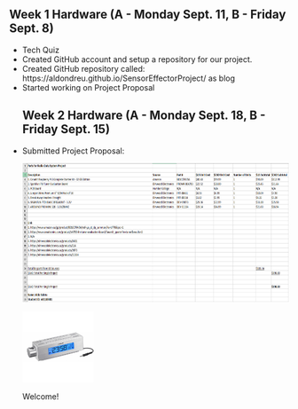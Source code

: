 <html>
  <head>
        <h2>Week 1 Hardware (A - Monday Sept. 11, B - Friday Sept. 8)</h2>
  </head>
  <body>
<ul>
  <li>Tech Quiz</li>
  <li>Created GitHub account and setup a repository for our project.</li>
  <li>Created GitHub repository called: https://aldondreu.github.io/SensorEffectorProject/ as blog</li>
  <li>Started working on Project Proposal</li>
  
 <head> 
      <h2>Week 2 Hardware (A - Monday Sept. 18, B - Friday Sept. 15)</h2>
 </head>
  <li>Submitted Project Proposal:</li>
  
<img src="https://raw.githubusercontent.com/AldoNdreu/SensorEffectorProject/master/pictures/ProjectBudgetAldoNdreu.PNG" alt="Budget" width="650" height="250"><br>


<img src="https://raw.githubusercontent.com/AldoNdreu/SensorEffectorProject/master/pictures/radio.JPG" alt="RadioPic" width="128" height="128">

<p>Welcome!</p>
</body>
  </html>
